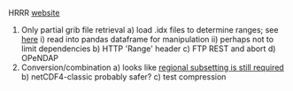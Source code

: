 HRRR [website](http://www.nco.ncep.noaa.gov/pmb/products/hrrr/)

1) Only partial grib file retrieval
 a) load .idx files to determine ranges; see [here](http://nomads.ncep.noaa.gov/txt_descriptions/fast_downloading_grib.shtml)
  i) read into pandas dataframe for manipulation
  ii) perhaps not to limit dependencies
 b) HTTP 'Range' header
 c) FTP REST and abort
 d) OPeNDAP
2) Conversion/combination
 a) looks like [regional subsetting is still required](http://www.cpc.ncep.noaa.gov/products/wesley/fast_downloading_grib.html)
 b) netCDF4-classic probably safer?
 c) test compression

